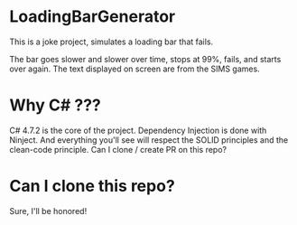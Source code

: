 # LoadingBarGenerator
This is a joke project, simulates a loading bar that fails.

The bar goes slower and slower over time, stops at 99%, fails, and starts over again.
The text displayed on screen are from the SIMS games.

# Why C# ???
C# 4.7.2 is the core of the project. Dependency Injection is done with Ninject.
And everything you'll see will respect the SOLID principles and the clean-code principle.
Can I clone / create PR on this repo?

# Can I clone this repo?
Sure, I'll be honored!
